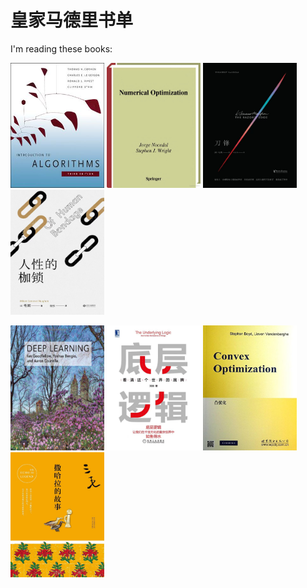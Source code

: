 # 皇家马德里书单



I'm reading these books:
<p>
<img src="index.assets/Clrs3.jpeg" alt="Clrs3.jpeg" style="width:150px;height:200px" />
<img src="index.assets/content.jpeg" alt="img" style="width:150px;height:200px" />

<img src="index.assets/image-20220501234529237.png" alt="image-20220501234529237" style="width:150px;height:200px" />

<img src="index.assets/image-20220501234553621.png" alt="image-20220501234553621" style="width:150px;height:200px" />
</p>

<p>
<img src="index.assets/20180604100456734.jpeg" alt="image" style="width:150px;height:200px" />
<img src="index.assets/dicengluoji.jpg" alt="image" style="width:150px;height:200px" />
<img src="index.assets/convex.png" alt="image" style="width:150px;height:200px" />
<img src="index.assets/sahaladegushi.jpg" alt="image" style="width:150px;height:200px" />
</p>

